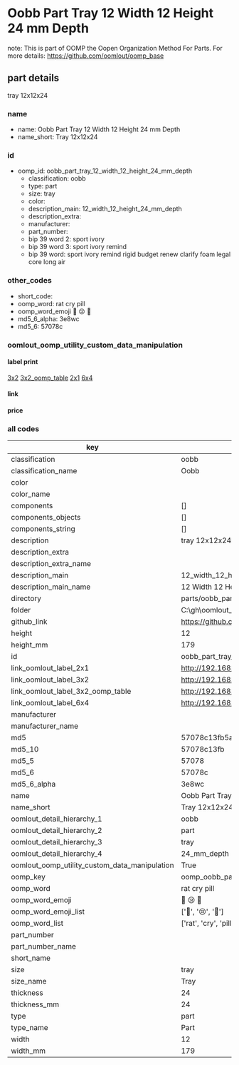 # Oobb Part Tray 12 Width 12 Height 24 mm Depth  

note: This is part of OOMP the Oopen Organization Method For Parts. For more details: https://github.com/oomlout/oomp_base

##  part details
  



tray 12x12x24



### name
* name: Oobb Part Tray 12 Width 12 Height 24 mm Depth
* name_short: Tray 12x12x24 
### id
* oomp_id: oobb_part_tray_12_width_12_height_24_mm_depth
  * classification: oobb
  * type: part
  * size: tray
  * color: 
  * description_main: 12_width_12_height_24_mm_depth
  * description_extra: 
  * manufacturer: 
  * part_number: 
  * bip 39 word 2: sport ivory
  * bip 39 word 3: sport ivory remind
  * bip 39 word: sport ivory remind rigid budget renew clarify foam legal core long air

### other_codes
* short_code: 
* oomp_word: rat cry pill
* oomp_word_emoji :rat: :cry: :pill:
* md5_6_alpha: 3e8wc
* md5_6: 57078c






### oomlout_oomp_utility_custom_data_manipulation
#### label print
[3x2](http://192.168.1.245:1112/?label=oomp%203e8wc)
[3x2_oomp_table](http://192.168.1.108:1112/?label=oomp%203e8wc)
[2x1](http://192.168.1.242:1112/?label=oomp%203e8wc)
[6x4](http://192.168.1.55:1112/?label=oomp%203e8wc)    

#### link

                              

#### price







### all codes 
| key | value |  
| --- | --- |  
| classification | oobb |  
| classification_name | Oobb |  
| color |  |  
| color_name |  |  
| components | [] |  
| components_objects | [] |  
| components_string | [] |  
| description | tray 12x12x24 |  
| description_extra |  |  
| description_extra_name |  |  
| description_main | 12_width_12_height_24_mm_depth |  
| description_main_name | 12 Width 12 Height 24 mm Depth |  
| directory | parts/oobb_part_tray_12_width_12_height_24_mm_depth |  
| folder | C:\gh\oomlout_oobb_version_4_generated_parts\parts\oobb_part_tray_12_width_12_height_24_mm_depth |  
| github_link | https://github.com/oomlout/oomlout_oomp_part_src/tree/main/parts/oobb_part_tray_12_width_12_height_24_mm_depth |  
| height | 12 |  
| height_mm | 179 |  
| id | oobb_part_tray_12_width_12_height_24_mm_depth |  
| link_oomlout_label_2x1 | http://192.168.1.242:1112/?label=oomp%203e8wc |  
| link_oomlout_label_3x2 | http://192.168.1.245:1112/?label=oomp%203e8wc |  
| link_oomlout_label_3x2_oomp_table | http://192.168.1.108:1112/?label=oomp%203e8wc |  
| link_oomlout_label_6x4 | http://192.168.1.55:1112/?label=oomp%203e8wc |  
| manufacturer |  |  
| manufacturer_name |  |  
| md5 | 57078c13fb5a053ed88ecb9f6b9dbe95 |  
| md5_10 | 57078c13fb |  
| md5_5 | 57078 |  
| md5_6 | 57078c |  
| md5_6_alpha | 3e8wc |  
| name | Oobb Part Tray 12 Width 12 Height 24 mm Depth |  
| name_short | Tray 12x12x24  |  
| oomlout_detail_hierarchy_1 | oobb |  
| oomlout_detail_hierarchy_2 | part |  
| oomlout_detail_hierarchy_3 | tray |  
| oomlout_detail_hierarchy_4 | 24_mm_depth |  
| oomlout_oomp_utility_custom_data_manipulation | True |  
| oomp_key | oomp_oobb_part_tray_12_width_12_height_24_mm_depth |  
| oomp_word | rat cry pill |  
| oomp_word_emoji | :rat: :cry: :pill: |  
| oomp_word_emoji_list | [':rat:', ':cry:', ':pill:'] |  
| oomp_word_list | ['rat', 'cry', 'pill'] |  
| part_number |  |  
| part_number_name |  |  
| short_name |  |  
| size | tray |  
| size_name | Tray |  
| thickness | 24 |  
| thickness_mm | 24 |  
| type | part |  
| type_name | Part |  
| width | 12 |  
| width_mm | 179 |  
